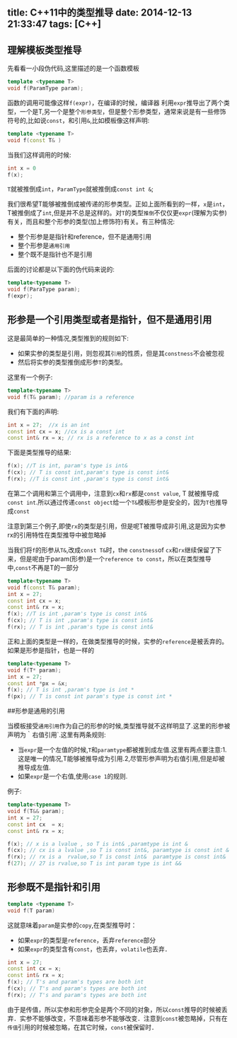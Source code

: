 title: C++11中的类型推导
date: 2014-12-13 21:33:47
tags: [C++]
---


## 理解模板类型推导


先看看一小段伪代码,这里描述的是一个函数模板

```cpp
template <typename T>
void f(ParamType param);
```



函数的调用可能像这样`f(expr)`，在编译的时候，编译器 利用`expr`推导出了两个类型，一个是T,另一个是整个`形参类型`，但是整个形参类型，通常来说是有一些修饰符号的,比如说`const`，和引用`&`,比如模板像这样声明:

```cpp
template <typename T>
void f(const T& )
```

当我们这样调用的时候:

```cpp
int x = 0
f(x);
```

`T`就被推倒成`int`，`ParamType`就被推倒成`const int &`;


我们很希望T能够被推倒成被传递的形参类型。正如上面所看到的一样，`x`是`int`，T被推倒成了`int`,但是并不总是这样的。对`T`的类型`推倒`不仅仅更`expr`(理解为实参)有关，而且和整个形参的类型(加上修饰符)有关。有三种情况:


* 整个形参是是指针和reference，但不是通用引用
* 整个形参是`通用引用`
* 整个既不是指针也不是引用


后面的讨论都是以下面的伪代码来说的:

```cpp
template<typename T>
void f(ParaType param);
f(expr);
```

## 形参是一个引用类型或者是指针，但不是通用引用

这是最简单的一种情况,类型推到的规则如下:

* 如果实参的类型是引用，则忽视其`引用`的性质，但是其`constness`不会被忽视
* 然后将实参的类型推倒成形参`T`的类型。

这里有一个例子:


```cpp
template<typename T>
void f(T& param); //param is a reference
```

我们有下面的声明:


```cpp
int x = 27;  //x is an int
const int cx = x; //cx is a const int
const int& rx = x; // rx is a reference to x as a const int
```


下面是类型推导的结果:


```cpp
f(x); //T is int, param's type is int&
f(cx); // T is const int,param's type is const int&
f(rx); //T is const int ,param's type is const int&
```


在第二个调用和第三个调用中，注意到`cx`和`rx`都是`const value`, T 就被推导成`const int`.所以通过传递`const object`给一个`T&`模板形参是安全的，因为`T`也推导成`const`

注意到第三个例子,即使`rx`的类型是引用，但是呢T被推导成非引用,这是因为实参rx的引用特性在类型推导中被忽略掉

当我们将`f`的形参从`T&`,改成`const T&`时，the `constness`of `cx`和`rx`继续保留了下来，但是呢由于param(形参)是一个`reference to const`，所以在类型推导中,`const`不再是T的一部分

```cpp
template<typename T>
void f(const T& param);
int x = 27;
const int cx = x;
const int& rx = x;
f(x); //T is int ,param's type is const int&
f(cx); // T is int ,param's type is const int&
f(rx); // T is int ,param's type is const int&
```

正和上面的类型是一样的，在做类型推导的时候，实参的`reference`是被丢弃的。如果是形参是指针，也是一样的

```cpp
template<typename T>
void f(T* param);
int x = 27;
const int *px = &x;
f(x); // T is int ,param's type is int *
f(px); // T is const int param's type is const int *
```


##形参是通用的引用

当模板接受`通用引用`作为自己的形参的时候,类型推导就不这样明显了.这里的形参被声明为｀右值引用`.这里有两条规则:

* 当`expr`是一个左值的时候,`T`和`paramtype`都被推到成左值.这里有两点要注意:1.这是唯一的情况,T能够被推导成为引用.2,尽管形参声明为右值引用,但是却被推导成左值.
* 如果`expr`是一个右值,使用`case 1`的规则.

例子:

```cpp
template<typename T>
void f(T&& param);
int x = 27;
const int cx  = x;
const int& rx = x;

f(x); // x is a lvalue , so T is int& ,paramtype is int &
f(cx); // cx is a lvalue ,so T is const int&, paramtype is const int &
f(rx); // rx is a  rvalue,so T is const int&  paramtype is const int&
f(27); // 27 is rvalue,so T is int param type is int &&
```




## 形参既不是指针和引用

```cpp
template <typename T>
void f(T param)
```

这就意味着`param`是实参的`copy`,在类型推导时：

* 如果`expr`的类型是`reference`，丢弃`reference`部分
* 如果`expr`的类型含有`const`，也丢弃，`volatile`也丢弃．


```cpp
int x = 27;
const int cx = x;
const int& rx = x;
f(x); // T's and param's types are both int
f(cx); // T's and param's types are both int
f(rx); // T's and param's types are both int
```

由于是传值，所以实参和形参完全是两个不同的对象，所以`const`推导的时候被丢弃．实参不能够改变，不意味着形参不能够改变．注意到`const`被忽略掉，只有在`传值`引用的时候被忽略，在其它时候，`const`被保留时．


